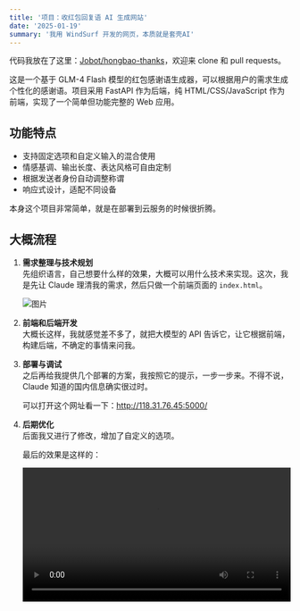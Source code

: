 ```yaml
---
title: '项目：收红包回复语 AI 生成网站'
date: '2025-01-19'
summary: '我用 WindSurf 开发的网页，本质就是套壳AI'
---
```


代码我放在了这里：[Jobot/hongbao-thanks](https://github.com/Jobo16/thanks-hongbao)，欢迎来 clone 和 pull requests。

这是一个基于 GLM-4 Flash 模型的红包感谢语生成器，可以根据用户的需求生成个性化的感谢语。项目采用 FastAPI 作为后端，纯 HTML/CSS/JavaScript 作为前端，实现了一个简单但功能完整的 Web 应用。

## 功能特点

- 支持固定选项和自定义输入的混合使用
- 情感基调、输出长度、表达风格可自由定制
- 根据发送者身份自动调整称谓
- 响应式设计，适配不同设备

本身这个项目非常简单，就是在部署到云服务的时候很折腾。

## 大概流程

1. **需求整理与技术规划**  
   先组织语言，自己想要什么样的效果，大概可以用什么技术来实现。这次，我是先让 Claude 理清我的需求，然后只做一个前端页面的 `index.html`。

   ![图片](/blog-images/post4/1.png)

2. **前端和后端开发**  
   大概长这样，我就感觉差不多了，就把大模型的 API 告诉它，让它根据前端，构建后端，不确定的事情来问我。

3. **部署与调试**  
   之后再给我提供几个部署的方案，我按照它的提示，一步一步来。不得不说，Claude 知道的国内信息确实很过时。

   可以打开这个网址看一下：http://118.31.76.45:5000/

4. **后期优化**  
   后面我又进行了修改，增加了自定义的选项。

   最后的效果是这样的：

   <video controls width="100%">
     <source src="/blog-images/post4/1.mp4" type="video/mp4">
     你的浏览器不支持视频播放。
   </video>